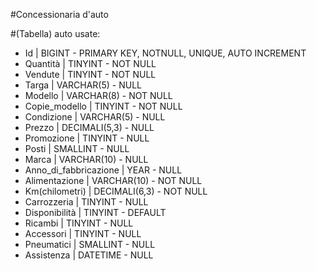 <!-- Modellizzare la struttura di una tabella per memorizzare tutti i dati riguardanti delle auto usate messe in vendita da un concessionario -->

#Concessionaria d'auto

#(Tabella) auto usate:

- Id | BIGINT - PRIMARY KEY, NOTNULL, UNIQUE, AUTO INCREMENT
- Quantità | TINYINT - NOT NULL
- Vendute | TINYINT - NOT NULL
- Targa | VARCHAR(5) - NULL
- Modello | VARCHAR(8) - NOT NULL
- Copie_modello | TINYINT - NOT NULL
- Condizione | VARCHAR(5) - NULL
- Prezzo | DECIMALI(5,3) - NULL
- Promozione | TINYINT - NULL
- Posti | SMALLINT - NULL
- Marca | VARCHAR(10) - NULL
- Anno_di_fabbricazione | YEAR - NULL
- Alimentazione | VARCHAR(10) - NOT NULL
- Km(chilometri) | DECIMALI(6,3) - NOT NULL
- Carrozzeria | TINYINT - NULL
- Disponibilità | TINYINT - DEFAULT
- Ricambi | TINYINT - NULL
- Accessori | TINYINT - NULL
- Pneumatici | SMALLINT - NULL
- Assistenza | DATETIME - NULL
